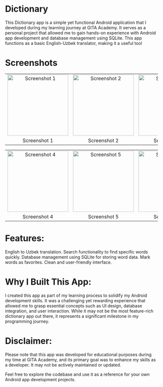 # Dictionary
This Dictionary app is a simple yet functional Android application that I developed during my learning journey at GITA Academy. It serves as a personal project that allowed me to gain hands-on experience with Android app development and database management using SQLite. This app functions as a basic English-Uzbek translator, making it a useful tool

# Screenshots

<table>
  <tr>
    <td align="center">
      <img src="https://github.com/AzizbekLive/Dictionary/assets/120745929/40e2a751-f3db-4c4a-933c-b4fa1f5715f5" width="200" alt="Screenshot 1">
    </td>
    <td align="center">
      <img src="https://github.com/AzizbekLive/Dictionary/assets/120745929/d2c565fd-4933-4a2c-8522-06af4365064b" width="200" alt="Screenshot 2">
    </td>
    <td align="center">
      <img src="https://github.com/AzizbekLive/Dictionary/assets/120745929/a477b170-a9bd-4994-834d-cc196a0f2266" width="200" alt="Screenshot 3">
    </td>
  </tr>
  <tr>
    <td align="center">
      Screenshot 1
    </td>
    <td align="center">
      Screenshot 2
    </td>
    <td align="center">
      Screenshot 3
    </td>
  </tr>
</table>

<table>
  <tr>
    <td align="center">
      <img src="https://github.com/AzizbekLive/Dictionary/assets/120745929/b590c3fc-cbd7-409a-a9cc-237e4be2a6cc" width="200" alt="Screenshot 4">
    </td>
    <td align="center">
      <img src="https://github.com/AzizbekLive/Dictionary/assets/120745929/82d4f0f2-6735-4d2a-85d1-51f943e46706" width="200" alt="Screenshot 5">
    </td>
    <td align="center">
      <img src="https://github.com/AzizbekLive/Dictionary/assets/120745929/9c0ad136-a56a-4127-90fa-bfa36b003030" width="200" alt="Screenshot 6">
    </td>
  </tr>
  <tr>
    <td align="center">
      Screenshot 4
    </td>
    <td align="center">
      Screenshot 5
    </td>
    <td align="center">
      Screenshot 6
    </td>
  </tr>
</table>

# Features:

English to Uzbek translation.
Search functionality to find specific words quickly.
Database management using SQLite for storing word data.
Mark words as favorites.
Clean and user-friendly interface.

# Why I Built This App:

I created this app as part of my learning process to solidify my Android development skills. It was a challenging yet rewarding experience that allowed me to grasp essential concepts such as UI design, database integration, and user interaction. While it may not be the most feature-rich dictionary app out there, it represents a significant milestone in my programming journey.

# Disclaimer:

Please note that this app was developed for educational purposes during my time at GITA Academy, and its primary goal was to enhance my skills as a developer. It may not be actively maintained or updated.

Feel free to explore the codebase and use it as a reference for your own Android app development projects.
